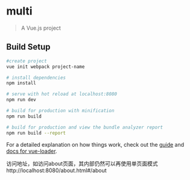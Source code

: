 # multi

> A Vue.js project

## Build Setup

``` bash
#create project
vue init webpack project-name

# install dependencies
npm install

# serve with hot reload at localhost:8080
npm run dev

# build for production with minification
npm run build

# build for production and view the bundle analyzer report
npm run build --report
```

For a detailed explanation on how things work, check out the [guide](http://vuejs-templates.github.io/webpack/) and [docs for vue-loader](http://vuejs.github.io/vue-loader).

访问地址，如访问about页面，其内部仍然可以再使用单页面模式
http://localhost:8080/about.html#/about